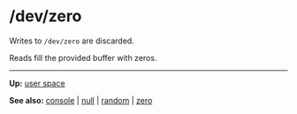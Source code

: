 # /dev/zero

Writes to `/dev/zero` are discarded.

Reads fill the provided buffer with zeros.

---
**Up:** [user space](../userspace.md)

**See also:** [console](console.md) | [null](null.md) | [random](random.md) | [zero](zero.md)
